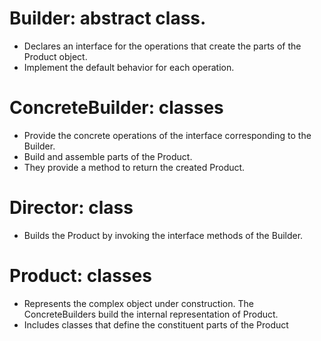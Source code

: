 # Builder: abstract class.
- Declares an interface for the operations that create the parts of the Product object.
- Implement the default behavior for each operation.
 
# ConcreteBuilder: classes
- Provide the concrete operations of the interface corresponding to the Builder.
- Build and assemble parts of the Product.
- They provide a method to return the created Product.

# Director: class
- Builds the Product by invoking the interface methods of the Builder.

# Product: classes
- Represents the complex object under construction. The ConcreteBuilders build the internal representation of Product.
- Includes classes that define the constituent parts of the Product